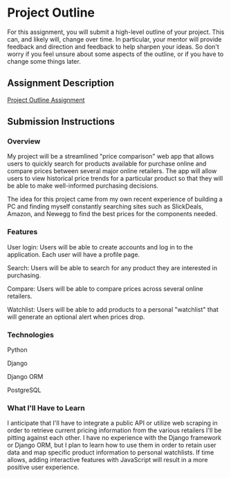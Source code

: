 # Project Outline
For this assignment, you will submit a high-level outline of your project. This can, and likely will, change over time. In particular, your mentor will provide feedback and direction and feedback to help sharpen your ideas. So don't worry if you feel unsure about some aspects of the outline, or if you have to change some things later.

## Assignment Description
[Project Outline Assignment](https://education.launchcode.org/liftoff/assignments/project-outline/)

## Submission Instructions

### Overview
My project will be a streamlined "price comparison" web app that allows users to quickly search for products available for purchase online and compare prices between several major online retailers. The app will allow users to view historical price trends for a particular product so that they will be able to make well-informed purchasing decisions. 

The idea for this project came from my own recent experience of building a PC and finding myself constantly searching sites such as SlickDeals, Amazon, and Newegg to find the best prices for the components needed. 
### Features
User login: Users will be able to create accounts and log in to the application. Each user will have a profile page.

Search: Users will be able to search for any product they are interested in purchasing.

Compare: Users will be able to compare prices across several online retailers.

Watchlist: Users will be able to add products to a personal "watchlist" that will generate an optional alert when prices drop.
### Technologies
Python

Django

Django ORM

PostgreSQL

### What I'll Have to Learn
I anticipate that I'll have to integrate a public API or utilize web scraping in order to retrieve current pricing information from the various retailers I'll be pitting against each other. I have no experience with the Django framework or Django ORM, but I plan to learn how to use them in order to retain user data and map specific product information to personal watchlists. If time allows, adding interactive features with JavaScript will result in a more positive user experience.
